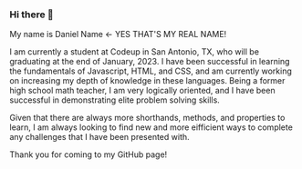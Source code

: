 ### Hi there 👋

<!--
**danielname/danielname** is a ✨ _special_ ✨ repository because its `README.md` (this file) appears on your GitHub profile.

Here are some ideas to get you started:

- 🔭 I’m currently working on ...
- 🌱 I’m currently learning ...
- 👯 I’m looking to collaborate on ...
- 🤔 I’m looking for help with ...
- 💬 Ask me about ...
- 📫 How to reach me: ...
- ⚡ Fun fact: ...
-->

My name is Daniel Name <- YES THAT'S MY REAL NAME!

I am currently a student at Codeup in San Antonio, TX, who will be graduating at the end of January, 2023.
I have been successful in learning the fundamentals of Javascript, HTML, and CSS, and am currently working on increasing my depth of knowledge in these languages. Being a former high school math teacher, I am very logically oriented, and I have been successful in demonstrating elite problem solving skills.

Given that there are always more shorthands, methods, and properties to learn, I am always looking to find new and more eifficient ways to complete any challenges that I have been presented with.

Thank you for coming to my GitHub page!

